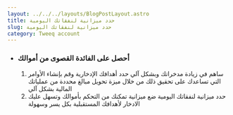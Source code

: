 ```yaml
---
layout: ../../../layouts/BlogPostLayout.astro
title: حدد ميزانية لنفقاتك اليومية
slug: حدد ميزانية لنفقاتك اليومية
category: Tweeq account
---
```

* ### أحصل على الفائدة القصوى من أموالك

  1. ساهم في زيادة مدخراتك وبشكل آلي
     حدد أهدافك الإدخارية وقم بإنشاء الأوامر التي تساعدك على تحقيق ذلك من خلال ميزة تحويل مبالغ محددة من عملياتك المالية بشكل آلي
  2. حدد ميزانية لنفقاتك اليومية
     ضع ميزانية تمكنك من التحكم بأموالك وتسهل عليك الادخار لأهدافك المستقبلية بكل يسر وسهولة